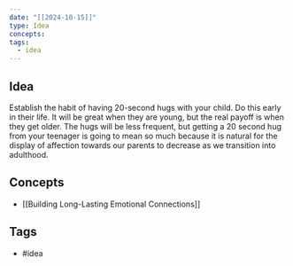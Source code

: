 ```yaml
---
date: "[[2024-10-15]]"
type: Idea
concepts: 
tags:
  - idea
---
```


## Idea
Establish the habit of having 20-second hugs with your child. Do this early in their life. It will be great when they are young, but the real payoff is when they get older. The hugs will be less frequent, but getting a 20 second hug from your teenager is going to mean so much because it is natural for the display of affection towards our parents to decrease as we transition into adulthood. 

## Concepts
- [[Building Long-Lasting Emotional Connections]]

## Tags
- #idea 